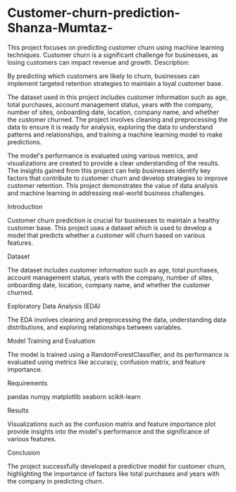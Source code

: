# Customer-churn-prediction-Shanza-Mumtaz-
This project focuses on predicting customer churn using machine learning techniques. Customer churn is a significant challenge for businesses, as losing customers can impact revenue and growth. 
Description:

By predicting which customers are likely to churn, businesses can implement targeted retention strategies to maintain a loyal customer base.

The dataset used in this project includes customer information such as age, total purchases, account management status, years with the company, number of sites, onboarding date, location, company name, and whether the customer churned. The project involves cleaning and preprocessing the data to ensure it is ready for analysis, exploring the data to understand patterns and relationships, and training a machine learning model to make predictions.

The model's performance is evaluated using various metrics, and visualizations are created to provide a clear understanding of the results. The insights gained from this project can help businesses identify key factors that contribute to customer churn and develop strategies to improve customer retention. This project demonstrates the value of data analysis and machine learning in addressing real-world business challenges.

Introduction

Customer churn prediction is crucial for businesses to maintain a healthy customer base. This project uses a dataset which is used to develop a model that predicts whether a customer will churn based on various features.

Dataset

The dataset includes customer information such as age, total purchases, account management status, years with the company, number of sites, onboarding date, location, company name, and whether the customer churned.

Exploratory Data Analysis (EDA)

The EDA involves cleaning and preprocessing the data, understanding data distributions, and exploring relationships between variables.

Model Training and Evaluation

The model is trained using a RandomForestClassifier, and its performance is evaluated using metrics like accuracy, confusion matrix, and feature importance.

Requirements

pandas
numpy
matplotlib
seaborn
scikit-learn

Results

Visualizations such as the confusion matrix and feature importance plot provide insights into the model's performance and the significance of various features.

Conclusion

The project successfully developed a predictive model for customer churn, highlighting the importance of factors like total purchases and years with the company in predicting churn.
